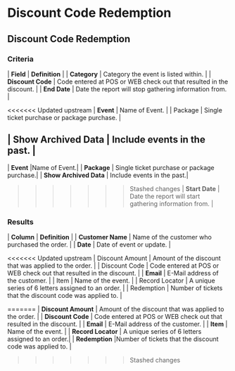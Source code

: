 # Discount Code Redemption

## Discount Code Redemption

### Criteria

| **Field** | **Definition** |
| **Category** | Category the event is listed within. |
| **Discount Code** | Code entered at POS or WEB check out that resulted in the discount. |
| **End Date** | Date the report will stop gathering information from. |

&lt;&lt;&lt;&lt;&lt;&lt;&lt; Updated upstream \| **Event** \| Name of Event. \| \| Package \| Single ticket purchase or package purchase. \|

## \| Show Archived Data \| Include events in the past. \|

\| **Event** \|Name of Event.\| \| **Package** \| Single ticket purchase or package purchase.\| \| **Show Archived Data** \| Include events in the past.\|

> > > > > > > Stashed changes \| **Start Date** \| Date the report will start gathering information from. \|

### Results

| **Column** | **Definition** |
| **Customer Name** | Name of the customer who purchased the order. |
| **Date** | Date of event or update. |

&lt;&lt;&lt;&lt;&lt;&lt;&lt; Updated upstream \| Discount Amount \| Amount of the discount that was applied to the order. \| \| Discount Code \| Code entered at POS or WEB check out that resulted in the discount. \| \| **Email** \| E-Mail address of the customer. \| \| Item \| Name of the event. \| \| Record Locator \| A unique series of 6 letters assigned to an order. \| \| Redemption \| Number of tickets that the discount code was applied to. \|

======= \| **Discount Amount** \| Amount of the discount that was applied to the order. \| \| **Discount Code** \| Code entered at POS or WEB check out that resulted in the discount. \| \| **Email** \| E-Mail address of the customer. \| \| **Item** \| Name of the event. \| \| **Record Locator** \| A unique series of 6 letters assigned to an order.\| \| **Redemption** \|Number of tickets that the discount code was applied to. \|

> > > > > > > Stashed changes

